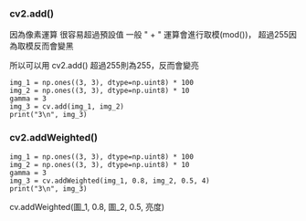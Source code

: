 
### cv2.add()

因為像素運算
很容易超過預設值
一般 " + " 運算會進行取模(mod())，
超過255因為取模反而會變黑

所以可以用 cv2.add()
超過255則為255，反而會變亮
```
img_1 = np.ones((3, 3), dtype=np.uint8) * 100
img_2 = np.ones((3, 3), dtype=np.uint8) * 10
gamma = 3
img_3 = cv.add(img_1, img_2)
print("3\n", img_3)
```

### cv2.addWeighted()
```
img_1 = np.ones((3, 3), dtype=np.uint8) * 100
img_2 = np.ones((3, 3), dtype=np.uint8) * 10
gamma = 3
img_3 = cv.addWeighted(img_1, 0.8, img_2, 0.5, 4)
print("3\n", img_3)
```
cv.addWeighted(圖_1, 0.8, 圖_2, 0.5, 亮度)